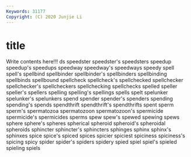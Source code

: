 ```yaml
---
Keywords: 31177
Copyright: (C) 2020 Junjie Li
---
```


# title

Write contents here!!!
ds 
speedster 
speedster's 
speedsters 
speedup 
speedup's
speedups 
speedway 
speedway's 
speedways 
speedy 
spell 
spell's 
spellbind 
spellbinder 
spellbinder's
spellbinders 
spellbinding 
spellbinds 
spellbound 
spellcheck 
spellcheck's 
spellchecked 
spellchecker 
spellchecker's 
spellcheckers
spellchecking 
spellchecks 
spelled 
speller 
speller's 
spellers 
spelling 
spelling's 
spellings 
spells
spelt 
spelunker 
spelunker's 
spelunkers 
spend 
spender 
spender's 
spenders 
spending 
spending's
spends 
spendthrift 
spendthrift's 
spendthrifts 
spent 
sperm 
sperm's 
spermatozoa 
spermatozoon 
spermatozoon's
spermicide 
spermicide's 
spermicides 
sperms 
spew 
spew's 
spewed 
spewing 
spews 
sphere
sphere's 
spheres 
spherical 
spheroid 
spheroid's 
spheroidal 
spheroids 
sphincter 
sphincter's 
sphincters
sphinges 
sphinx 
sphinx's 
sphinxes 
spice 
spice's 
spiced 
spices 
spicier 
spiciest
spiciness 
spiciness's 
spicing 
spicy 
spider 
spider's 
spiders 
spidery 
spied 
spiel
spiel's 
spieled 
spieling 
spiels 
